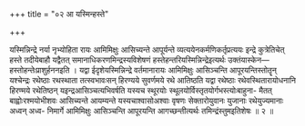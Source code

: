 +++
title = "०२ आ यस्मिन्हस्ते"

+++

यस्मिन्निन्द्रे नर्या नृभ्योहिता रायः आमिमिक्षुः आसिच्यन्ते आपूर्यन्ते व्यत्ययेनकर्मणिकर्तृप्रत्ययः इन्द्रे कुत्रेतिचेत् हस्ते तदीयेबाहौ यद्वैतत् समानाधिकरणमिन्द्रस्यविशेषणं हस्तेहन्तरियस्मिन्निन्द्रेइत्यर्थः उक्तंयास्केन—हस्तोहन्तेःप्राशुर्हननइति । यद्वा ईदृशेयस्मिन्निन्द्रे वर्तमानारायः आमिमिक्षुः आसिञ्चन्ति आपूरयन्तिस्तोतॄन् यश्चेन्द्रः रथेष्ठाः रथस्थाता तत्स्वभावःसन् हिरण्यये सुवर्णमये रथे आतिष्ठति यद्वा रथेष्ठाः रथेवस्थितारायोधनानि हिरण्मये रथेतिष्ठन् यइन्द्रआसिञ्चत्यभिवर्षति यस्यच स्थूरयोः स्थूलयोर्विस्तृतयोर्गभस्त्योःबाहुना- मैतत् बाह्वोःरश्मयोभीशवः आसिच्यन्ते आयम्यन्ते यस्यचाश्वासोअश्वाः वृषणः सेक्तारोयुवानः युजानाः रथेयुज्यमानाः अध्वन् अध्व- निमार्गे आमिमिक्षुः आसिञ्चन्ति आपूरयन्ति आगच्छन्तीत्यर्थः तमिन्द्रंस्तुमइतिशेषः ॥ २ ॥